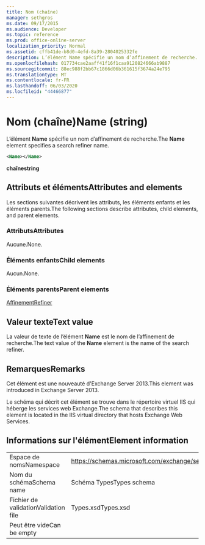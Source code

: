```yaml
---
title: Nom (chaîne)
manager: sethgros
ms.date: 09/17/2015
ms.audience: Developer
ms.topic: reference
ms.prod: office-online-server
localization_priority: Normal
ms.assetid: cffb41de-b8d0-4efd-8a39-2804025332fe
description: L’élément Name spécifie un nom d’affinement de recherche.
ms.openlocfilehash: 017734cae2aaff41f16f1caa9120824666ab9887
ms.sourcegitcommit: 88ec988f2bb67c1866d06b361615f3674a24e795
ms.translationtype: MT
ms.contentlocale: fr-FR
ms.lasthandoff: 06/03/2020
ms.locfileid: "44466877"
---
```

# <a name="name-string"></a><span data-ttu-id="bcb72-103">Nom (chaîne)</span><span class="sxs-lookup"><span data-stu-id="bcb72-103">Name (string)</span></span>

<span data-ttu-id="bcb72-104">L’élément **Name** spécifie un nom d’affinement de recherche.</span><span class="sxs-lookup"><span data-stu-id="bcb72-104">The **Name** element specifies a search refiner name.</span></span> 
  
```XML
<Name></Name>
```

<span data-ttu-id="bcb72-105">**chaîne**</span><span class="sxs-lookup"><span data-stu-id="bcb72-105">**string**</span></span>

## <a name="attributes-and-elements"></a><span data-ttu-id="bcb72-106">Attributs et éléments</span><span class="sxs-lookup"><span data-stu-id="bcb72-106">Attributes and elements</span></span>

<span data-ttu-id="bcb72-107">Les sections suivantes décrivent les attributs, les éléments enfants et les éléments parents.</span><span class="sxs-lookup"><span data-stu-id="bcb72-107">The following sections describe attributes, child elements, and parent elements.</span></span>
  
### <a name="attributes"></a><span data-ttu-id="bcb72-108">Attributs</span><span class="sxs-lookup"><span data-stu-id="bcb72-108">Attributes</span></span>

<span data-ttu-id="bcb72-109">Aucune.</span><span class="sxs-lookup"><span data-stu-id="bcb72-109">None.</span></span>
  
### <a name="child-elements"></a><span data-ttu-id="bcb72-110">Éléments enfants</span><span class="sxs-lookup"><span data-stu-id="bcb72-110">Child elements</span></span>

<span data-ttu-id="bcb72-111">Aucun.</span><span class="sxs-lookup"><span data-stu-id="bcb72-111">None.</span></span>
  
### <a name="parent-elements"></a><span data-ttu-id="bcb72-112">Éléments parents</span><span class="sxs-lookup"><span data-stu-id="bcb72-112">Parent elements</span></span>

[<span data-ttu-id="bcb72-113">Affinement</span><span class="sxs-lookup"><span data-stu-id="bcb72-113">Refiner</span></span>](refiner.md)
  
## <a name="text-value"></a><span data-ttu-id="bcb72-114">Valeur texte</span><span class="sxs-lookup"><span data-stu-id="bcb72-114">Text value</span></span>

<span data-ttu-id="bcb72-115">La valeur de texte de l’élément **Name** est le nom de l’affinement de recherche.</span><span class="sxs-lookup"><span data-stu-id="bcb72-115">The text value of the **Name** element is the name of the search refiner.</span></span> 
  
## <a name="remarks"></a><span data-ttu-id="bcb72-116">Remarques</span><span class="sxs-lookup"><span data-stu-id="bcb72-116">Remarks</span></span>

<span data-ttu-id="bcb72-117">Cet élément est une nouveauté d'Exchange Server 2013.</span><span class="sxs-lookup"><span data-stu-id="bcb72-117">This element was introduced in Exchange Server 2013.</span></span>
  
<span data-ttu-id="bcb72-118">Le schéma qui décrit cet élément se trouve dans le répertoire virtuel IIS qui héberge les services web Exchange.</span><span class="sxs-lookup"><span data-stu-id="bcb72-118">The schema that describes this element is located in the IIS virtual directory that hosts Exchange Web Services.</span></span>
  
## <a name="element-information"></a><span data-ttu-id="bcb72-119">Informations sur l'élément</span><span class="sxs-lookup"><span data-stu-id="bcb72-119">Element information</span></span>

|||
|:-----|:-----|
|<span data-ttu-id="bcb72-120">Espace de noms</span><span class="sxs-lookup"><span data-stu-id="bcb72-120">Namespace</span></span>  <br/> |https://schemas.microsoft.com/exchange/services/2006/types  <br/> |
|<span data-ttu-id="bcb72-121">Nom du schéma</span><span class="sxs-lookup"><span data-stu-id="bcb72-121">Schema name</span></span>  <br/> |<span data-ttu-id="bcb72-122">Schéma Types</span><span class="sxs-lookup"><span data-stu-id="bcb72-122">Types schema</span></span>  <br/> |
|<span data-ttu-id="bcb72-123">Fichier de validation</span><span class="sxs-lookup"><span data-stu-id="bcb72-123">Validation file</span></span>  <br/> |<span data-ttu-id="bcb72-124">Types.xsd</span><span class="sxs-lookup"><span data-stu-id="bcb72-124">Types.xsd</span></span>  <br/> |
|<span data-ttu-id="bcb72-125">Peut être vide</span><span class="sxs-lookup"><span data-stu-id="bcb72-125">Can be empty</span></span>  <br/> ||
   

